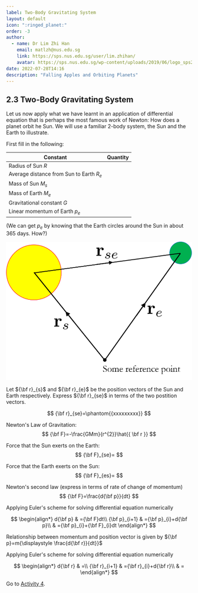 ```yaml
---
label: Two-Body Gravitating System
layout: default
icon: ":ringed_planet:"
order: -3
author:
  - name: Dr Lim Zhi Han
    email: matlzh@nus.edu.sg
    link: https://sps.nus.edu.sg/user/lim.zhihan/
    avatar: https://sps.nus.edu.sg/wp-content/uploads/2019/06/logo_sps20.png
date: 2022-07-28T14:16
description: "Falling Apples and Orbiting Planets"
---
```


## 2.3 Two-Body Gravitating System

Let us now apply what we have learnt in an application of differential
equation that is perhaps the most famous work of Newton: How does
a planet orbit he Sun. We will use a familiar 2-body system, the Sun
and the Earth to illustrate. 

First fill in the following:

| Constant                                   | Quantity |
|--------------------------------------------|----------|
| Radius of Sun $R$                          |          |
| Average distance from Sun to Earth $R_{e}$ |          |
| Mass of Sun $M_{s}$                        |          |
| Mass of Earth $M_{e}$                      |          |
| Gravitational constant $G$                 |          |
| Linear momentum of Earth $p_{e}$           |          |

(We can get $p_{e}$ by knowing that the Earth circles around the
Sun in about 365 days. How?)

![](</resources/Chapter 2/Earth-Sun.png>)

Let ${\bf r}_{s}$ and ${\bf r}_{e}$ be the position vectors of the
Sun and Earth respectively. Express ${\bf r}_{se}$ in terms of the
two postition vectors. 

$$
{\bf r}_{se}=\phantom{{xxxxxxxxx}}
$$

Newton's Law of Gravitation: 
$$
{\bf F}=-\frac{GMm}{r^{2}}\hat{{ \bf r }}
$$

Force that the Sun exerts on the Earth:
$$
{\bf F}_{se}=
$$


Force that the Earth exerts on the Sun:
$$
{\bf F}_{es}=
$$



Newton's second law (express in terms of rate of change of momentum)
$$
{\bf F}=\frac{d{\bf p}}{dt}
$$

Applying Euler's scheme for solving differential equation numerically 

$$
\begin{align*}
d{\bf p} & ={\bf F}dt\\
{\bf p}_{i+1} & ={\bf p}_{i}+d{\bf p}\\
 & ={\bf p}_{i}+{\bf F}_{i}dt
\end{align*}
$$

Relationship between momentum and position vector is given by ${\bf p}=m{\displaystyle \frac{d{\bf r}}{dt}}$

Applying Euler's scheme for solving differential equation numerically 

$$
\begin{align*}
d{\bf r} & =\\
{\bf r}_{i+1} & ={\bf r}_{i}+d{\bf r}\\
 & =
\end{align*}
$$

Go to [Activity 4](</Chapter 2/In-Class Activities>).
